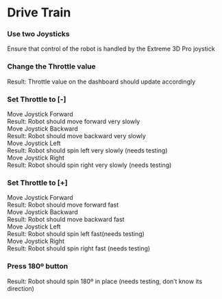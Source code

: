 # Drive Train  
### Use two Joysticks  
Ensure that control of the robot is handled by the Extreme 3D Pro joystick  
### Change the Throttle value  
Result: Throttle value on the dashboard should update accordingly  
### Set Throttle to [-]  
Move Joystick Forward  
Result: Robot should move forward very slowly  
Move Joystick Backward  
Result: Robot should move backward very slowly  
Move Joystick Left  
Result: Robot should spin left very slowly (needs testing)  
Move Joystick Right  
Result: Robot should spin right very slowly (needs testing)  
### Set Throttle to [+]  
Move Joystick Forward  
Result: Robot should move forward fast  
Move Joystick Backward  
Result: Robot should move backward fast  
Move Joystick Left  
Result: Robot should spin left fast(needs testing)  
Move Joystick Right  
Result: Robot should spin right fast (needs testing)  
### Press 180º button  
Result: Robot should spin 180º in place (needs testing, don’t know its direction)  
